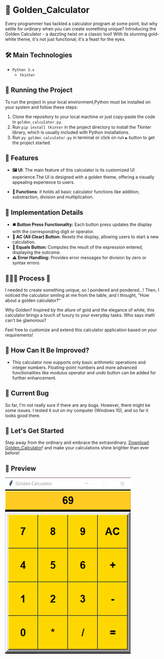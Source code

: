 # 🧮 Golden_Calculator

Every programmer has tackled a calculator program at some point, but why settle for ordinary when you can create something unique? Introducing the Golden Calculator - a dazzling twist on a classic tool! With its stunning gold-white theme, it's not just functional; it's a feast for the eyes.

## 🛠️ Main Technologies

- `Python 3.x`
  - `tkinter`

## 🚦 Running the Project

To run the project in your local environment,Python must be installed on your system and follow these steps:

1. Clone the repository to your local machine or just copy-paste the code in `golden_calculator.py`.
2. Run `pip install tkinter` in the project directory to install the Tkinter library, which is usually included with Python installations.
3. Run `py golden_calculator.py` in terminal or click on run `▶️` button to get the project started.

## 🦄 Features

- **🖼️ UI**: The main feature of this calculator is its customized UI experience.The UI is designed with a golden theme, offering a visually appealing experience to users.

- **🧩 Functions**: it holds all basic calculator functions like addition, substraction, division and multiplication.

## 🔨 Implementation Details

- **🛎️ Button Press Functionality:** Each button press updates the display with the corresponding digit or operator.
- **🧹 AC (All Clear) Button:** Resets the display, allowing users to start a new calculation.
- **🥢 Equals Button:** Computes the result of the expression entered, displaying the outcome.
- **⚠️ Error Handling:** Provides error messages for division by zero or syntax errors.

  
## 👩🏽‍🍳 Process 🍳

I needed to create something unique, so I pondered and pondered...! Then, I noticed the calculator smiling at me from the table, and I thought, "How about a golden calculator?"

Why Golden?
Inspired by the allure of gold and the elegance of white, this calculator brings a touch of luxury to your everyday tasks. Who says math can't be glamorous?

Feel free to customize and extend this calculator application based on your requirements!


## 🤔 How Can It Be Improved?

- This calculator now supports only basic arithmetic operations and integer numbers. Floating-point numbers and more advanced functionalities like modulus operator and undo button can be added for further enhancement.

## 🐛 Current Bug

So far, I'm not really sure if there are any bugs. However, there might be some issues. I tested it out on my computer (Windows 10), and so far it looks good there.

## 🚀 Let's Get Started

Step away from the ordinary and embrace the extraordinary. [Download Golden_Calculator](https://github.com/malik-l0l/Golden_Calculator/raw/main/executable%20file/golden_calculator.exe)! and make your calculations shine brighter than ever before!


## 🍿 Preview
![Golden_Calculator_image](./assets/preview.png)
